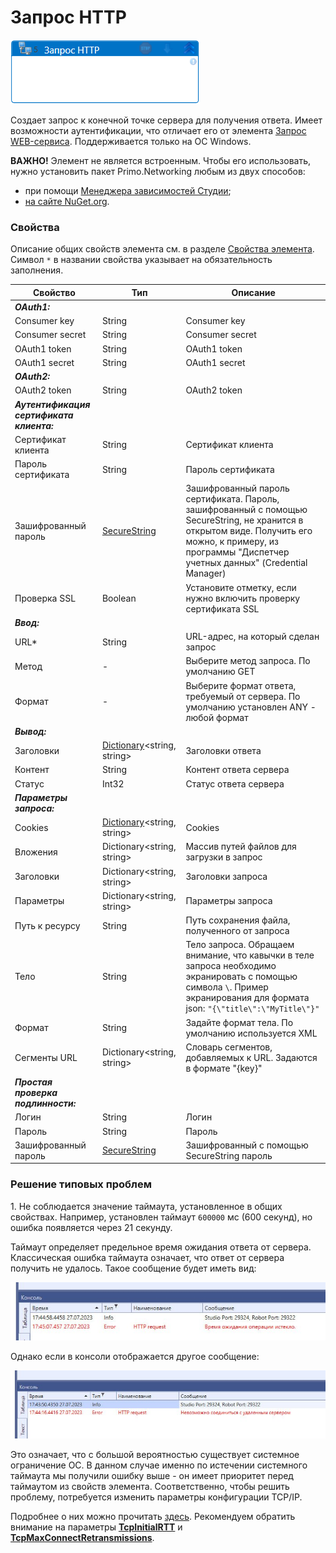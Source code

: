 # Запрос HTTP

![](<../../../.gitbook/assets/Запрос HTTP.png>)

Создает запрос к конечной точке сервера для получения ответа. Имеет возможности аутентификации, что отличает его от элемента [Запрос WEB-сервиса](https://docs.primo-rpa.ru/primo-rpa/g_elements/osnovnye-elementy/els_network/el_webrequest). Поддерживается только на ОС Windows.

**ВАЖНО!** Элемент не является встроенным. Чтобы его использовать, нужно установить пакет Primo.Networking любым из двух способов: 
* при помощи [Менеджера зависимостей Студии](https://docs.primo-rpa.ru/primo-rpa/primo-studio/projects/manage-dependencies#menedzher-zavisimostei);
* [на сайте NuGet.org](https://www.nuget.org/packages/Primo.Networking).

### Свойства

Описание общих свойств элемента см. в разделе [Свойства элемента](https://docs.primo-rpa.ru/primo-rpa/primo-studio/process/elements#svoistva-elementa).\
Символ `*` в названии свойства указывает на обязательность заполнения.

| Свойство           | Тип                                                                                | Описание                                                  |
| ------------------ | ---------------------------------------------------------------------------------- | --------------------------------------------------------- |
| ***OAuth1:***       |  |  |
| Consumer key       | String                                                                             | Consumer key  |
| Consumer secret    | String                                                                             | Consumer secret |
| OAuth1 token       | String                                                                             | OAuth1 token  |
| OAuth1 secret      | String                                                                             | OAuth1 secret |
| ***OAuth2:***       |  |  |
| OAuth2 token       | String                                                                             | OAuth2 token  |
| ***Аутентификация сертификата клиента:***  |  |  |
| Сертификат клиента     | String                                                                         | Сертификат клиента |
| Пароль сертификата     | String                                                                         | Пароль сертификата |
| Зашифрованный пароль   | [SecureString](https://learn.microsoft.com/ru-Ru/dotnet/api/system.security.securestring?view=netcore-3.1) | Зашифрованный пароль сертификата. Пароль, зашифрованный с помощью SecureString, не хранится в открытом виде. Получить его можно, к примеру, из программы "Диспетчер учетных данных" (Credential Manager) |
| Проверка SSL           | Boolean  | Установите отметку, если нужно включить проверку сертификата SSL |
| ***Ввод:***             |  |  |
| URL\*                  | String      | URL-адрес, на который сделан запрос |
| Метод                  | -           | Выберите метод запроса. По умолчанию GET  |
| Формат                 | -           | Выберите формат ответа, требуемый от сервера. По умолчанию установлен ANY - любой формат |
| ***Вывод:***            |  |  |
| Заголовки              | [Dictionary](https://learn.microsoft.com/ru-ru/dotnet/api/system.collections.generic.dictionary-2?view=net-5.0)\<string, string\> | Заголовки ответа |
| Контент                | String          | Контент ответа сервера   |
| Статус                 | Int32           | Статус ответа сервера   |
| ***Параметры запроса:***        |  |  |
| Cookies                | [Dictionary](https://learn.microsoft.com/ru-ru/dotnet/api/system.collections.generic.dictionary-2?view=net-5.0)\<string, string\> | Cookies  |
| Вложения               | Dictionary\<string, string\> | Массив путей файлов для загрузки в запрос    |
| Заголовки              | Dictionary\<string, string\> | Заголовки запроса |
| Параметры              | Dictionary\<string, string\> | Параметры запроса |
| Путь к ресурсу         |  String                      | Путь сохранения файла, полученного от запроса   |
| Тело                   |  String                      | Тело запроса. Обращаем внимание, что кавычки в теле запроса необходимо экранировать с помощью символа `\`. Пример экранирования для формата json: `"{\"title\":\"MyTitle\"}"`|
| Формат                 |  String                      | Задайте формат тела. По умолчанию используется XML  |
| Сегменты URL           | Dictionary\<string, string\> | Словарь сегментов, добавляемых к URL. Задаются в формате "{key}" |
| ***Простая проверка подлинности:*** |  |  |
| Логин     | String            | Логин |
| Пароль    | String            | Пароль |
| Зашифрованный пароль | [SecureString](https://learn.microsoft.com/ru-Ru/dotnet/api/system.security.securestring?view=netcore-3.1) | Зашифрованный с помощью SecureString пароль |

### Решение типовых проблем

1\. Не соблюдается значение таймаута, установленное в общих свойствах. Например, установлен таймаут `600000` мс (600 секунд), но ошибка появляется через 21 секунду.

Таймаут определяет предельное время ожидания ответа от сервера. Классическая ошибка таймаута означает, что ответ от сервера получить не удалось. Такое сообщение будет иметь вид:

![](<../../../.gitbook/assets/timeout-error-http-req.png>)

Однако если в консоли отображается другое сообщение:

![](<../../../.gitbook/assets/system-timeout-error-http-req.png>)

Это означает, что с большой вероятностью существует системное ограничение ОС. В данном случае именно по истечении системного таймаута мы получили ошибку выше - он имеет приоритет перед таймаутом из свойств элемента. Соответственно, чтобы решить проблему, потребуется изменить параметры конфигурации TCP/IP. 

Подробнее о них можно прочитать [здесь](https://learn.microsoft.com/en-us/previous-versions/windows/it-pro/windows-server-2003/cc739819(v=ws.10)?redirectedfrom=MSDN). Рекомендуем обратить внимание на параметры [**TcpInitialRTT**](https://learn.microsoft.com/en-us/previous-versions/windows/it-pro/windows-server-2003/cc739819(v=ws.10)?redirectedfrom=MSDN#tcpinitialrtt) и [**TcpMaxConnectRetransmissions**](https://learn.microsoft.com/en-us/previous-versions/windows/it-pro/windows-server-2003/cc739819(v=ws.10)?redirectedfrom=MSDN#tcpmaxconnectretransmissions). 



